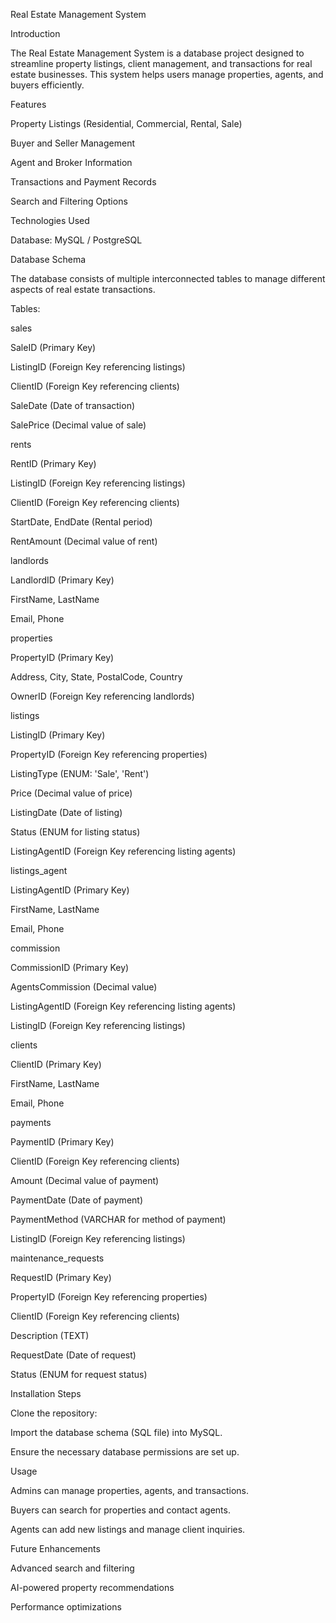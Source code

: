 Real Estate Management System

Introduction

The Real Estate Management System is a database project designed to streamline property listings, client management, and transactions for real estate businesses. This system helps users manage properties, agents, and buyers efficiently.

Features

Property Listings (Residential, Commercial, Rental, Sale)

Buyer and Seller Management

Agent and Broker Information

Transactions and Payment Records

Search and Filtering Options

Technologies Used

Database: MySQL / PostgreSQL

Database Schema

The database consists of multiple interconnected tables to manage different aspects of real estate transactions.

Tables:

sales

SaleID (Primary Key)

ListingID (Foreign Key referencing listings)

ClientID (Foreign Key referencing clients)

SaleDate (Date of transaction)

SalePrice (Decimal value of sale)

rents

RentID (Primary Key)

ListingID (Foreign Key referencing listings)

ClientID (Foreign Key referencing clients)

StartDate, EndDate (Rental period)

RentAmount (Decimal value of rent)

landlords

LandlordID (Primary Key)

FirstName, LastName

Email, Phone

properties

PropertyID (Primary Key)

Address, City, State, PostalCode, Country

OwnerID (Foreign Key referencing landlords)

listings

ListingID (Primary Key)

PropertyID (Foreign Key referencing properties)

ListingType (ENUM: 'Sale', 'Rent')

Price (Decimal value of price)

ListingDate (Date of listing)

Status (ENUM for listing status)

ListingAgentID (Foreign Key referencing listing agents)

listings_agent

ListingAgentID (Primary Key)

FirstName, LastName

Email, Phone

commission

CommissionID (Primary Key)

AgentsCommission (Decimal value)

ListingAgentID (Foreign Key referencing listing agents)

ListingID (Foreign Key referencing listings)

clients

ClientID (Primary Key)

FirstName, LastName

Email, Phone

payments

PaymentID (Primary Key)

ClientID (Foreign Key referencing clients)

Amount (Decimal value of payment)

PaymentDate (Date of payment)

PaymentMethod (VARCHAR for method of payment)

ListingID (Foreign Key referencing listings)

maintenance_requests

RequestID (Primary Key)

PropertyID (Foreign Key referencing properties)

ClientID (Foreign Key referencing clients)

Description (TEXT)

RequestDate (Date of request)

Status (ENUM for request status)

Installation Steps

Clone the repository:

Import the database schema (SQL file) into MySQL.

Ensure the necessary database permissions are set up.

Usage

Admins can manage properties, agents, and transactions.

Buyers can search for properties and contact agents.

Agents can add new listings and manage client inquiries.

Future Enhancements

Advanced search and filtering

AI-powered property recommendations

Performance optimizations